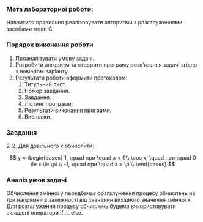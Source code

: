 ### Мета лабораторної роботи:

Навчитися правильно реалізовувати алгоритми з
розгалуженнями засобами мови С.

### Порядок виконання роботи

1. Проаналізувати умову задачі.
2. Розробити алгоритм та створити програму розв’язання задачі згідно з
   номером варіанту.
3. Результати роботи оформити протоколом:
   1. Титульний лист.
   2. Номер завдання.
   3. Завдання.
   4. Лістинг програми.
   5. Результати виконання програми.
   6. Висновки.

### Завдання

2-2. Для довільного $x$ обчислити:

$$
 y = \begin{cases}
   1, \quad при \quad x < 0\\
   \cos x, \quad при \quad 0 \le x \le \pi \\
   -1, \quad при \quad x > \pi\\
 \end{cases}
$$

### Аналіз умов задачі

Обчислення змінної y передбачає розгалуження процесу
обчислень на три напрямки в залежності від значення вихідного значення змінної x.
Для розгалуження процесу обчислень будемо використовувати вкладені оператори if ... else.

$$
$$
